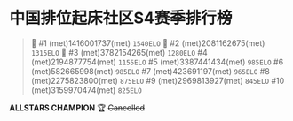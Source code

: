 # 中国排位起床社区S4赛季排行榜
> :1st_place_medal: #1 (met)1416001737(met) `1540ELO`
:2nd_place_medal: #2 (met)2081162675(met) `1315ELO`
:3rd_place_medal: #3 (met)3782154265(met) `1280ELO`
#4 (met)2194877754(met) `1155ELO`
#5 (met)3387441434(met) `985ELO`
#6 (met)582665998(met) `985ELO`
#7 (met)423691197(met) `965ELO`
#8 (met)2275823800(met) `875ELO`
#9 (met)2969813927(met) `845ELO`
#10 (met)3159970474(met) `825ELO`


**ALLSTARS CHAMPION** :trophy:
~~Cancelled~~

 
